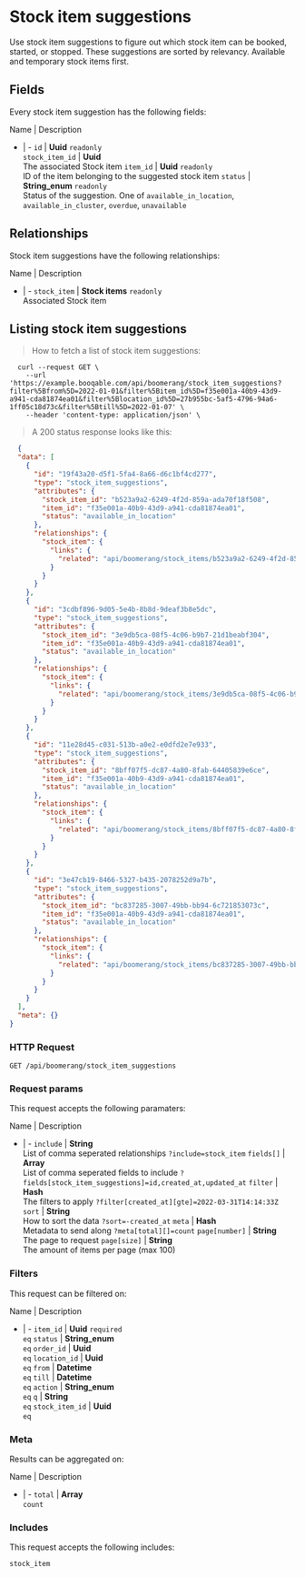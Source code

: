 # Stock item suggestions

Use stock item suggestions to figure out which stock item can be booked, started, or stopped. These suggestions are sorted by relevancy. Available and temporary stock items first.

## Fields
Every stock item suggestion has the following fields:

Name | Description
- | -
`id` | **Uuid** `readonly`<br>
`stock_item_id` | **Uuid**<br>The associated Stock item
`item_id` | **Uuid** `readonly`<br>ID of the item belonging to the suggested stock item
`status` | **String_enum** `readonly`<br>Status of the suggestion. One of `available_in_location`, `available_in_cluster`, `overdue`, `unavailable`


## Relationships
Stock item suggestions have the following relationships:

Name | Description
- | -
`stock_item` | **Stock items** `readonly`<br>Associated Stock item


## Listing stock item suggestions



> How to fetch a list of stock item suggestions:

```shell
  curl --request GET \
    --url 'https://example.booqable.com/api/boomerang/stock_item_suggestions?filter%5Bfrom%5D=2022-01-01&filter%5Bitem_id%5D=f35e001a-40b9-43d9-a941-cda81874ea01&filter%5Blocation_id%5D=27b955bc-5af5-4796-94a6-1ff05c18d73c&filter%5Btill%5D=2022-01-07' \
    --header 'content-type: application/json' \
```

> A 200 status response looks like this:

```json
  {
  "data": [
    {
      "id": "19f43a20-d5f1-5fa4-8a66-d6c1bf4cd277",
      "type": "stock_item_suggestions",
      "attributes": {
        "stock_item_id": "b523a9a2-6249-4f2d-859a-ada70f18f508",
        "item_id": "f35e001a-40b9-43d9-a941-cda81874ea01",
        "status": "available_in_location"
      },
      "relationships": {
        "stock_item": {
          "links": {
            "related": "api/boomerang/stock_items/b523a9a2-6249-4f2d-859a-ada70f18f508"
          }
        }
      }
    },
    {
      "id": "3cdbf896-9d05-5e4b-8b8d-9deaf3b8e5dc",
      "type": "stock_item_suggestions",
      "attributes": {
        "stock_item_id": "3e9db5ca-08f5-4c06-b9b7-21d1beabf304",
        "item_id": "f35e001a-40b9-43d9-a941-cda81874ea01",
        "status": "available_in_location"
      },
      "relationships": {
        "stock_item": {
          "links": {
            "related": "api/boomerang/stock_items/3e9db5ca-08f5-4c06-b9b7-21d1beabf304"
          }
        }
      }
    },
    {
      "id": "11e28d45-c031-513b-a0e2-e0dfd2e7e933",
      "type": "stock_item_suggestions",
      "attributes": {
        "stock_item_id": "8bff07f5-dc87-4a80-8fab-64405839e6ce",
        "item_id": "f35e001a-40b9-43d9-a941-cda81874ea01",
        "status": "available_in_location"
      },
      "relationships": {
        "stock_item": {
          "links": {
            "related": "api/boomerang/stock_items/8bff07f5-dc87-4a80-8fab-64405839e6ce"
          }
        }
      }
    },
    {
      "id": "3e47cb19-8466-5327-b435-2078252d9a7b",
      "type": "stock_item_suggestions",
      "attributes": {
        "stock_item_id": "bc837285-3007-49bb-bb94-6c721853073c",
        "item_id": "f35e001a-40b9-43d9-a941-cda81874ea01",
        "status": "available_in_location"
      },
      "relationships": {
        "stock_item": {
          "links": {
            "related": "api/boomerang/stock_items/bc837285-3007-49bb-bb94-6c721853073c"
          }
        }
      }
    }
  ],
  "meta": {}
}
```

### HTTP Request

`GET /api/boomerang/stock_item_suggestions`

### Request params

This request accepts the following paramaters:

Name | Description
- | -
`include` | **String**<br>List of comma seperated relationships `?include=stock_item`
`fields[]` | **Array**<br>List of comma seperated fields to include `?fields[stock_item_suggestions]=id,created_at,updated_at`
`filter` | **Hash**<br>The filters to apply `?filter[created_at][gte]=2022-03-31T14:14:33Z`
`sort` | **String**<br>How to sort the data `?sort=-created_at`
`meta` | **Hash**<br>Metadata to send along `?meta[total][]=count`
`page[number]` | **String**<br>The page to request
`page[size]` | **String**<br>The amount of items per page (max 100)


### Filters

This request can be filtered on:

Name | Description
- | -
`item_id` | **Uuid** `required`<br>`eq`
`status` | **String_enum**<br>`eq`
`order_id` | **Uuid**<br>`eq`
`location_id` | **Uuid**<br>`eq`
`from` | **Datetime**<br>`eq`
`till` | **Datetime**<br>`eq`
`action` | **String_enum**<br>`eq`
`q` | **String**<br>`eq`
`stock_item_id` | **Uuid**<br>`eq`


### Meta

Results can be aggregated on:

Name | Description
- | -
`total` | **Array**<br>`count`


### Includes

This request accepts the following includes:

`stock_item`





